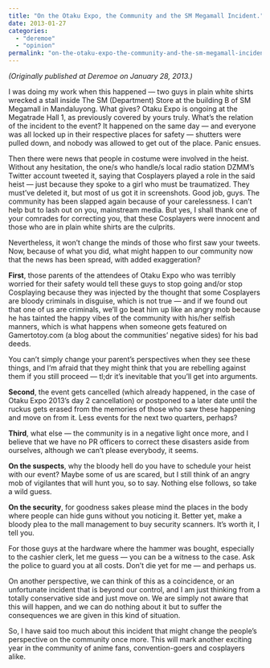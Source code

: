```yaml
---
title: "On the Otaku Expo, the Community and the SM Megamall Incident."
date: 2013-01-27
categories: 
  - "deremoe"
  - "opinion"
permalink: "on-the-otaku-expo-the-community-and-the-sm-megamall-incident-3f4e9c7c9d0"
---
```


_(Originally published at Deremoe on January 28, 2013.)_

I was doing my work when this happened — two guys in plain white shirts wrecked a stall inside The SM (Department) Store at the building B of SM Megamall in Mandaluyong. What gives? Otaku Expo is ongoing at the Megatrade Hall 1, as previously covered by yours truly. What’s the relation of the incident to the event? It happened on the same day — and everyone was all locked up in their respective places for safety — shutters were pulled down, and nobody was allowed to get out of the place. Panic ensues.

Then there were news that people in costume were involved in the heist. Without any hesitation, the one/s who handle/s local radio station DZMM’s Twitter account tweeted it, saying that Cosplayers played a role in the said heist — just because they spoke to a girl who must be traumatized. They must’ve deleted it, but most of us got it in screenshots. Good job, guys. The community has been slapped again because of your carelessness. I can’t help but to lash out on you, mainstream media. But yes, I shall thank one of your comrades for correcting you, that these Cosplayers were innocent and those who are in plain white shirts are the culprits.

Nevertheless, it won’t change the minds of those who first saw your tweets. Now, because of what you did, what might happen to our community now that the news has been spread, with added exaggeration?

**First**, those parents of the attendees of Otaku Expo who was terribly worried for their safety would tell these guys to stop going and/or stop Cosplaying because they was injected by the thought that some Cosplayers are bloody criminals in disguise, which is not true — and if we found out that one of us are criminals, we’ll go beat him up like an angry mob because he has tainted the happy vibes of the community with his/her selfish manners, which is what happens when someone gets featured on Gamertotoy.com (a blog about the communities’ negative sides) for his bad deeds.

You can’t simply change your parent’s perspectives when they see these things, and I’m afraid that they might think that you are rebelling against them if you still proceed — tl;dr it’s inevitable that you’ll get into arguments.

**Second**, the event gets cancelled (which already happened, in the case of Otaku Expo 2013’s day 2 cancellation) or postponed to a later date until the ruckus gets erased from the memories of those who saw these happening and move on from it. Less events for the next two quarters, perhaps?

**Third**, what else — the community is in a negative light once more, and I believe that we have no PR officers to correct these disasters aside from ourselves, although we can’t please everybody, it seems.

**On the suspects**, why the bloody hell do you have to schedule your heist with our event? Maybe some of us are scared, but I still think of an angry mob of vigilantes that will hunt you, so to say. Nothing else follows, so take a wild guess.

**On the security**, for goodness sakes please mind the places in the body where people can hide guns without you noticing it. Better yet, make a bloody plea to the mall management to buy security scanners. It’s worth it, I tell you.

For those guys at the hardware where the hammer was bought, especially to the cashier clerk, let me guess — you can be a witness to the case. Ask the police to guard you at all costs. Don’t die yet for me — and perhaps us.

On another perspective, we can think of this as a coincidence, or an unfortunate incident that is beyond our control, and I am just thinking from a totally conservative side and just move on. We are simply not aware that this will happen, and we can do nothing about it but to suffer the consequences we are given in this kind of situation.

So, I have said too much about this incident that might change the people’s perspective on the community once more. This will mark another exciting year in the community of anime fans, convention-goers and cosplayers alike.
